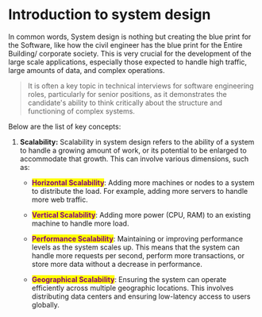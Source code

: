 # Introduction to system design

In common words, System design is nothing but creating the blue print for the Software, like how the civil engineer has the blue print for the Entire Building/ corporate society. This is very crucial for the development of the large scale applications,  especially those expected to handle high traffic, large amounts of data, and complex operations.

> It is often a key topic in technical interviews for software engineering roles, particularly for senior positions, as it demonstrates the candidate's ability to think critically about the structure and functioning of complex systems.

Below are the list of key concepts:&#x20;

1.  **Scalability:** Scalability in system design refers to the ability of a system to handle a growing amount of work, or its potential to be enlarged to accommodate that growth. This can involve various dimensions, such as:

    * <mark style="color:purple;">**Horizontal Scalability**</mark>: Adding more machines or nodes to a system to distribute the load. For example, adding more servers to handle more web traffic.



    * <mark style="color:purple;">**Vertical Scalability**</mark>: Adding more power (CPU, RAM) to an existing machine to handle more load.
    * <mark style="color:purple;">**Performance Scalability**</mark>: Maintaining or improving performance levels as the system scales up. This means that the system can handle more requests per second, perform more transactions, or store more data without a decrease in performance.
    * <mark style="color:purple;">**Geographical Scalability**</mark>: Ensuring the system can operate efficiently across multiple geographic locations. This involves distributing data centers and ensuring low-latency access to users globally.
